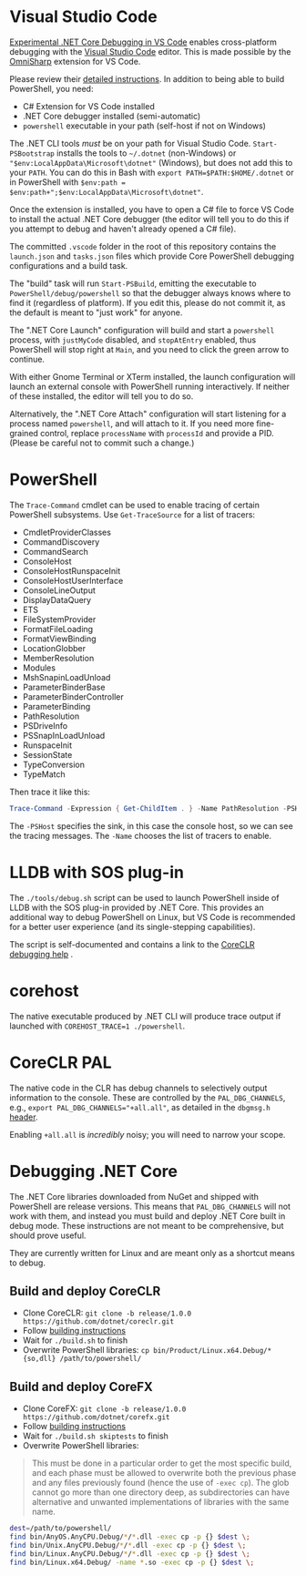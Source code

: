 Visual Studio Code
==================

[Experimental .NET Core Debugging in VS Code][core-debug] enables
cross-platform debugging with the [Visual Studio Code][vscode] editor.
This is made possible by the [OmniSharp][] extension for VS Code.

Please review their [detailed instructions][vscclrdebugger]. In
addition to being able to build PowerShell, you need:

- C# Extension for VS Code installed
- .NET Core debugger installed (semi-automatic)
- `powershell` executable in your path (self-host if not on Windows)

The .NET CLI tools *must* be on your path for Visual Studio Code.
`Start-PSBootstrap` installs the tools to `~/.dotnet` (non-Windows) or `"$env:LocalAppData\Microsoft\dotnet"` (Windows),
but does not add this to your `PATH`.
You can do this in Bash with `export PATH=$PATH:$HOME/.dotnet` or in PowerShell with `$env:path = $env:path+";$env:LocalAppData\Microsoft\dotnet"`.

Once the extension is installed, you have to open a C# file to force VS Code to
install the actual .NET Core debugger (the editor will tell you to do this if
you attempt to debug and haven't already opened a C# file).

The committed `.vscode` folder in the root of this repository contains
the `launch.json` and `tasks.json` files which provide Core PowerShell
debugging configurations and a build task.

The "build" task will run `Start-PSBuild`, emitting the executable to
`PowerShell/debug/powershell` so that the debugger always knows where to find it
(regardless of platform). If you edit this, please do not commit it, as the
default is meant to "just work" for anyone.

The ".NET Core Launch" configuration will build and start a `powershell`
process, with `justMyCode` disabled, and `stopAtEntry` enabled, thus PowerShell
will stop right at `Main`, and you need to click the green arrow to continue.

With either Gnome Terminal or XTerm installed, the launch configuration will
launch an external console with PowerShell running interactively. If neither of
these installed, the editor will tell you to do so.

Alternatively, the ".NET Core Attach" configuration will start listening for a
process named `powershell`, and will attach to it. If you need more fine-grained
control, replace `processName` with `processId` and provide a PID. (Please be
careful not to commit such a change.)

[core-debug]: https://blogs.msdn.microsoft.com/visualstudioalm/2016/03/10/experimental-net-core-debugging-in-vs-code/
[vscode]: https://code.visualstudio.com/
[OmniSharp]: https://github.com/OmniSharp/omnisharp-vscode
[vscclrdebugger]: http://aka.ms/vscclrdebugger

PowerShell
==========

The `Trace-Command` cmdlet can be used to enable tracing of certain PowerShell
subsystems. Use `Get-TraceSource` for a list of tracers:

* CmdletProviderClasses
* CommandDiscovery
* CommandSearch
* ConsoleHost
* ConsoleHostRunspaceInit
* ConsoleHostUserInterface
* ConsoleLineOutput
* DisplayDataQuery
* ETS
* FileSystemProvider
* FormatFileLoading
* FormatViewBinding
* LocationGlobber
* MemberResolution
* Modules
* MshSnapinLoadUnload
* ParameterBinderBase
* ParameterBinderController
* ParameterBinding
* PathResolution
* PSDriveInfo
* PSSnapInLoadUnload
* RunspaceInit
* SessionState
* TypeConversion
* TypeMatch

Then trace it like this:

```powershell
Trace-Command -Expression { Get-ChildItem . } -Name PathResolution -PSHost
```

The `-PSHost` specifies the sink, in this case the console host,
so we can see the tracing messages.
The `-Name` chooses the list of tracers to enable.

LLDB with SOS plug-in
=====================

The `./tools/debug.sh` script can be used to launch PowerShell inside of LLDB
with the SOS plug-in provided by .NET Core. This provides an additional way to
debug PowerShell on Linux, but VS Code is recommended for a better user
experience (and its single-stepping capabilities).

The script is self-documented and contains a link to the
[CoreCLR debugging help][clr-debug] .

[clr-debug]: https://github.com/dotnet/coreclr/blob/master/Documentation/building/debugging-instructions.md#debugging-coreclr-on-linux

corehost
========

The native executable produced by .NET CLI will produce trace output
if launched with `COREHOST_TRACE=1 ./powershell`.

CoreCLR PAL
===========

The native code in the CLR has debug channels to selectively output
information to the console. These are controlled by the
`PAL_DBG_CHANNELS`, e.g., `export PAL_DBG_CHANNELS="+all.all"`, as
detailed in the `dbgmsg.h` [header][].

Enabling `+all.all` is *incredibly* noisy;
you will need to narrow your scope.

[header]: https://github.com/dotnet/coreclr/blob/release/1.0.0/src/pal/src/include/pal/dbgmsg.h

Debugging .NET Core
===================

The .NET Core libraries downloaded from NuGet and shipped with PowerShell are release versions.
This means that `PAL_DBG_CHANNELS` will not work with them,
and instead you must build and deploy .NET Core built in debug mode.
These instructions are not meant to be comprehensive,
but should prove useful.

They are currently written for Linux and are meant only as a shortcut means to debug.

Build and deploy CoreCLR
------------------------

* Clone CoreCLR: `git clone -b release/1.0.0 https://github.com/dotnet/coreclr.git`
* Follow [building instructions](https://github.com/dotnet/coreclr/blob/release/1.0.0/Documentation/building/linux-instructions.md)
* Wait for `./build.sh` to finish
* Overwrite PowerShell libraries: `cp bin/Product/Linux.x64.Debug/*{so,dll} /path/to/powershell/`

Build and deploy CoreFX
-----------------------

* Clone CoreFX: `git clone -b release/1.0.0 https://github.com/dotnet/corefx.git`
* Follow [building instructions](https://github.com/dotnet/corefx/blob/release/1.0.0/Documentation/building/unix-instructions.md)
* Wait for `./build.sh skiptests` to finish
* Overwrite PowerShell libraries:

> This must be done in a particular order to get the most specific build,
> and each phase must be allowed to overwrite both the previous phase
> and any files previously found (hence the use of `-exec cp`).
> The glob cannot go more than one directory deep,
> as subdirectories can have alternative and unwanted implementations
> of libraries with the same name.

```sh
dest=/path/to/powershell/
find bin/AnyOS.AnyCPU.Debug/*/*.dll -exec cp -p {} $dest \;
find bin/Unix.AnyCPU.Debug/*/*.dll -exec cp -p {} $dest \;
find bin/Linux.AnyCPU.Debug/*/*.dll -exec cp -p {} $dest \;
find bin/Linux.x64.Debug/ -name *.so -exec cp -p {} $dest \;
```
